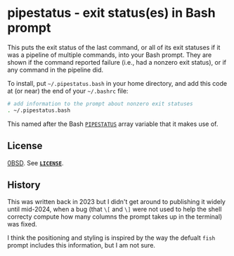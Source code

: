 # pipestatus - exit status(es) in Bash prompt

This puts the exit status of the last command, or all of its exit statuses if
it was a pipeline of multiple commands, into your Bash prompt. They are shown
if the command reported failure (i.e., had a nonzero exit status), or if any
command in the pipeline did.

To install, put `~/.pipestatus.bash` in your home directory, and add this code
at (or near) the end of your `~/.bashrc` file:

```bash
# add information to the prompt about nonzero exit statuses
. ~/.pipestatus.bash
```

This named after the Bash
[`PIPESTATUS`](https://www.gnu.org/software/bash/manual/bash.html#index-PIPESTATUS)
array variable that it makes use of.

## License

[0BSD](https://spdx.org/licenses/0BSD.html). See [**`LICENSE`**](LICENSE).

## History

This was written back in 2023 but I didn't get around to publishing it widely
until mid-2024, when a bug (that `\[` and `\]` were not used to help the shell
correcty compute how many columns the prompt takes up in the terminal) was
fixed.

I think the positioning and styling is inspired by the way the defualt `fish`
prompt includes this information, but I am not sure.
